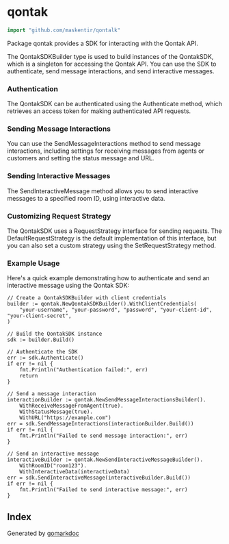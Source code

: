 <!-- Code generated by gomarkdoc. DO NOT EDIT -->

# qontak

```go
import "github.com/maskentir/qontalk"
```

Package qontak provides a SDK for interacting with the Qontak API.

The QontakSDKBuilder type is used to build instances of the QontakSDK, which is a singleton for accessing the Qontak API. You can use the SDK to authenticate, send message interactions, and send interactive messages.

### Authentication

The QontakSDK can be authenticated using the Authenticate method, which retrieves an access token for making authenticated API requests.

### Sending Message Interactions

You can use the SendMessageInteractions method to send message interactions, including settings for receiving messages from agents or customers and setting the status message and URL.

### Sending Interactive Messages

The SendInteractiveMessage method allows you to send interactive messages to a specified room ID, using interactive data.

### Customizing Request Strategy

The QontakSDK uses a RequestStrategy interface for sending requests. The DefaultRequestStrategy is the default implementation of this interface, but you can also set a custom strategy using the SetRequestStrategy method.

### Example Usage

Here's a quick example demonstrating how to authenticate and send an interactive message using the Qontak SDK:

```
// Create a QontakSDKBuilder with client credentials
builder := qontak.NewQontakSDKBuilder().WithClientCredentials(
    "your-username", "your-password", "password", "your-client-id", "your-client-secret",
)

// Build the QontakSDK instance
sdk := builder.Build()

// Authenticate the SDK
err := sdk.Authenticate()
if err != nil {
    fmt.Println("Authentication failed:", err)
    return
}

// Send a message interaction
interactionBuilder := qontak.NewSendMessageInteractionsBuilder().
    WithReceiveMessageFromAgent(true).
    WithStatusMessage(true).
    WithURL("https://example.com")
err = sdk.SendMessageInteractions(interactionBuilder.Build())
if err != nil {
    fmt.Println("Failed to send message interaction:", err)
}

// Send an interactive message
interactiveBuilder := qontak.NewSendInteractiveMessageBuilder().
    WithRoomID("room123").
    WithInteractiveData(interactiveData)
err = sdk.SendInteractiveMessage(interactiveBuilder.Build())
if err != nil {
    fmt.Println("Failed to send interactive message:", err)
}
```

## Index



Generated by [gomarkdoc](<https://github.com/princjef/gomarkdoc>)
